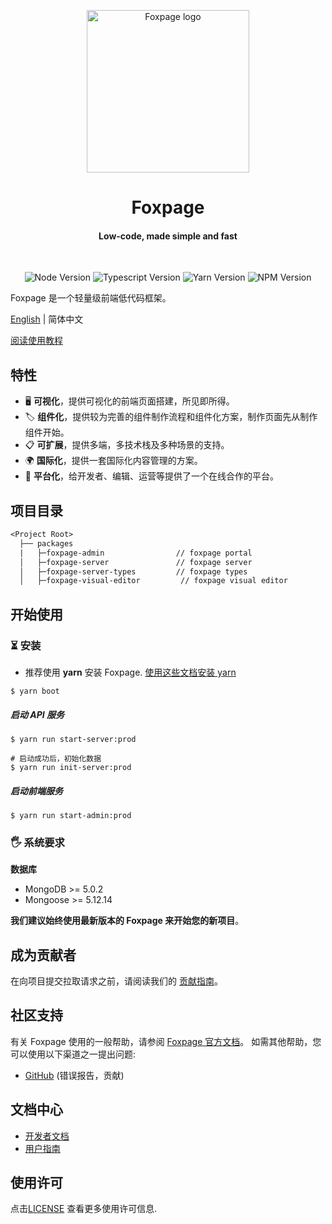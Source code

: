 <p align="center">
  <!-- <a href="https://www.foxpage.io/page/#"> -->
    <img src="https://www.foxpage.io/logo.jpg" width="260px" alt="Foxpage logo" />
  <!-- </a> -->
</p>
<h1 align="center">Foxpage</h1>
<h4 align="center">Low-code, made simple and fast</h4>
<!-- <p align="center"><a href="https://www.foxpage.io/page/#/">在线体验</a></p> -->
<br />

<p align="center">
  <img src="https://img.shields.io/badge/node-%3E%3D14.15.1-brightgreen" alt="Node Version" />
  <img src="https://img.shields.io/badge/typescript-%3E%3D4.3.0-brightgreen" alt="Typescript Version" />
  <img src="https://img.shields.io/badge/yarn-1.22.5-blue" alt="Yarn Version" />
  <img src="https://img.shields.io/badge/npm-%3E%3D6.14.x-blue" alt="NPM Version" />
</p>

Foxpage 是一个轻量级前端低代码框架。

[English](./README.md) | 简体中文

<a href="https://www.foxpage.io/#/guide" target="_blank">阅读使用教程</a>

## 特性

- 🖥️ **可视化**，提供可视化的前端页面搭建，所见即所得。
- 🏷️ **组件化**，提供较为完善的组件制作流程和组件化方案，制作页面先从制作组件开始。
- 📋 **可扩展**，提供多端，多技术栈及多种场景的支持。
- 🌍 **国际化**，提供一套国际化内容管理的方案。
- 📡 **平台化**，给开发者、编辑、运营等提供了一个在线合作的平台。

## 项目目录

```txt
<Project Root>
  ├── packages
  |   ├─foxpage-admin                // foxpage portal
  │   ├─foxpage-server               // foxpage server
  │   ├─foxpage-server-types         // foxpage types
  │   ├─foxpage-visual-editor         // foxpage visual editor
```

## 开始使用

### ⏳ 安装

- 推荐使用 **yarn** 安装 Foxpage. [使用这些文档安装 yarn](https://yarnpkg.com/lang/en/docs/install/)

```shell
$ yarn boot
```

##### 启动 API 服务

```shell
$ yarn run start-server:prod

# 启动成功后，初始化数据
$ yarn run init-server:prod

```

##### 启动前端服务

```shell
$ yarn run start-admin:prod
```

### 🖐 系统要求

**数据库**

- MongoDB >= 5.0.2
- Mongoose >= 5.12.14

**我们建议始终使用最新版本的 Foxpage 来开始您的新项目**。

## 成为贡献者

在向项目提交拉取请求之前，请阅读我们的 [贡献指南](https://www.foxpage.io/#/guide/contribute)。

## 社区支持

有关 Foxpage 使用的一般帮助，请参阅 [Foxpage 官方文档](https://www.foxpage.io/)。 如需其他帮助，您可以使用以下渠道之一提出问题:

- [GitHub](https://github.com/foxpage/foxpage) (错误报告，贡献)

## 文档中心

- [开发者文档](https://www.foxpage.io/#/developer)
- [用户指南](https://www.foxpage.io/#/course)

<!-- ## 在线体验

通过访问带有示例数据的 [Foxpage 项目](https://www.foxpage.io/#/page/)，了解系统。 -->

## 使用许可

点击[LICENSE](./LICENSE) 查看更多使用许可信息.
